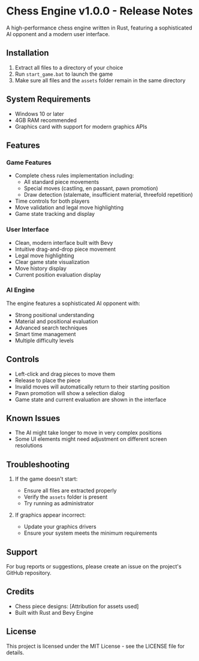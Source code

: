 # Chess Engine v1.0.0 - Release Notes

A high-performance chess engine written in Rust, featuring a sophisticated AI opponent and a modern user interface.

## Installation
1. Extract all files to a directory of your choice
2. Run `start_game.bat` to launch the game
3. Make sure all files and the `assets` folder remain in the same directory

## System Requirements
- Windows 10 or later
- 4GB RAM recommended
- Graphics card with support for modern graphics APIs

## Features

### Game Features
- Complete chess rules implementation including:
  - All standard piece movements
  - Special moves (castling, en passant, pawn promotion)
  - Draw detection (stalemate, insufficient material, threefold repetition)
- Time controls for both players
- Move validation and legal move highlighting
- Game state tracking and display

### User Interface
- Clean, modern interface built with Bevy
- Intuitive drag-and-drop piece movement
- Legal move highlighting
- Clear game state visualization
- Move history display
- Current position evaluation display

### AI Engine
The engine features a sophisticated AI opponent with:
- Strong positional understanding
- Material and positional evaluation
- Advanced search techniques
- Smart time management
- Multiple difficulty levels

## Controls
- Left-click and drag pieces to move them
- Release to place the piece
- Invalid moves will automatically return to their starting position
- Pawn promotion will show a selection dialog
- Game state and current evaluation are shown in the interface

## Known Issues
- The AI might take longer to move in very complex positions
- Some UI elements might need adjustment on different screen resolutions

## Troubleshooting
1. If the game doesn't start:
   - Ensure all files are extracted properly
   - Verify the `assets` folder is present
   - Try running as administrator

2. If graphics appear incorrect:
   - Update your graphics drivers
   - Ensure your system meets the minimum requirements

## Support
For bug reports or suggestions, please create an issue on the project's GitHub repository.

## Credits
- Chess piece designs: [Attribution for assets used]
- Built with Rust and Bevy Engine

## License
This project is licensed under the MIT License - see the LICENSE file for details.
